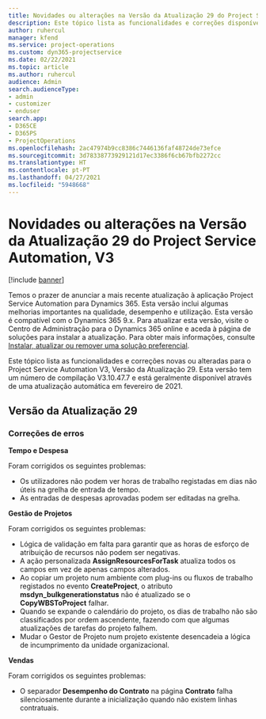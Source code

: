 ```yaml
---
title: Novidades ou alterações na Versão da Atualização 29 do Project Service Automation, V3
description: Este tópico lista as funcionalidades e correções disponíveis no Project Service Automation V3, Versão da Atualização 29, V3.
author: ruhercul
manager: kfend
ms.service: project-operations
ms.custom: dyn365-projectservice
ms.date: 02/22/2021
ms.topic: article
ms.author: ruhercul
audience: Admin
search.audienceType:
- admin
- customizer
- enduser
search.app:
- D365CE
- D365PS
- ProjectOperations
ms.openlocfilehash: 2ac47974b9cc8386c7446136faf48724de73efce
ms.sourcegitcommit: 3d78338773929121d17ec3386f6cb67bfb2272cc
ms.translationtype: HT
ms.contentlocale: pt-PT
ms.lasthandoff: 04/27/2021
ms.locfileid: "5948668"
---
```

# <a name="whats-new-or-changed-in-project-service-automation-update-release-29-v3"></a>Novidades ou alterações na Versão da Atualização 29 do Project Service Automation, V3

[!include [banner](../includes/psa-now-project-operations.md)]

Temos o prazer de anunciar a mais recente atualização à aplicação Project Service Automation para Dynamics 365. Esta versão inclui algumas melhorias importantes na qualidade, desempenho e utilização. Esta versão é compatível com o Dynamics 365 9.x. Para atualizar esta versão, visite o Centro de Administração para o Dynamics 365 online e aceda à página de soluções para instalar a atualização. Para obter mais informações, consulte [Instalar, atualizar ou remover uma solução preferencial](/power-platform/admin/install-remove-preferred-solution).

Este tópico lista as funcionalidades e correções novas ou alteradas para o Project Service Automation V3, Versão da Atualização 29. Esta versão tem um número de compilação V3.10.47.7 e está geralmente disponível através de uma atualização automática em fevereiro de 2021.

## <a name="update-release-29"></a>Versão da Atualização 29

### <a name="bug-fixes"></a>Correções de erros

**Tempo e Despesa**

Foram corrigidos os seguintes problemas:

- Os utilizadores não podem ver horas de trabalho registadas em dias não úteis na grelha de entrada de tempo.
- As entradas de despesas aprovadas podem ser editadas na grelha.

**Gestão de Projetos**

Foram corrigidos os seguintes problemas:

- Lógica de validação em falta para garantir que as horas de esforço de atribuição de recursos não podem ser negativas.
- A ação personalizada **AssignResourcesForTask** atualiza todos os campos em vez de apenas campos alterados.
- Ao copiar um projeto num ambiente com plug-ins ou fluxos de trabalho registados no evento **CreateProject**, o atributo **msdyn_bulkgenerationstatus** não é atualizado se o **CopyWBSToProject** falhar.
- Quando se expande o calendário do projeto, os dias de trabalho não são classificados por ordem ascendente, fazendo com que algumas atualizações de tarefas do projeto falhem.
- Mudar o Gestor de Projeto num projeto existente desencadeia a lógica de incumprimento da unidade organizacional.

**Vendas**

Foram corrigidos os seguintes problemas:

- O separador **Desempenho do Contrato** na página **Contrato** falha silenciosamente durante a inicialização quando não existem linhas contratuais.